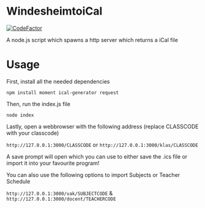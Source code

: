 # WindesheimtoiCal
[![CodeFactor](https://www.codefactor.io/repository/github/broodroosterdev/windesheimtoical/badge)](https://www.codefactor.io/repository/github/broodroosterdev/windesheimtoical)


 A node.js script which spawns a http server which returns a iCal file


# Usage
First, install all the needed dependencies


`npm install moment ical-generator request`


Then, run the index.js file


`node index`


Lastly, open a webbrowser with the following address (replace CLASSCODE with your classcode)


`http://127.0.0.1:3000/CLASSCODE` or `http://127.0.0.1:3000/klas/CLASSCODE`

A save prompt will open which you can use to either save the .ics file or import it into your favourite program!


You can also use the following options to import Subjects or Teacher Schedule

`http://127.0.0.1:3000/vak/SUBJECTCODE` & `http://127.0.0.1:3000/docent/TEACHERCODE`

